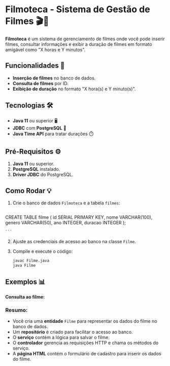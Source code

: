 # Filmoteca - Sistema de Gestão de Filmes 🎬🍿

**Filmoteca** é um sistema de gerenciamento de filmes onde você pode inserir filmes, consultar informações e exibir a duração de filmes em formato amigável como "X horas e Y minutos".

## Funcionalidades 🚀

- **Inserção de filmes** no banco de dados.
- **Consulta de filmes** por ID.
- **Exibição de duração** no formato "X hora(s) e Y minuto(s)".

## Tecnologias 🛠️

- **Java 11** ou superior 🖥️
- **JDBC** com **PostgreSQL** 💾
- **Java Time API** para tratar durações ⏱️

## Pré-Requisitos ⚙️

1. **Java 11** ou superior.
2. **PostgreSQL** instalado.
3. **Driver JDBC** do PostgreSQL.

## Como Rodar 💡

1. Crie o banco de dados `Filmoteca` e a tabela `filmes`:

    ```sql
CREATE TABLE filme (
    id SERIAL PRIMARY KEY,
    nome VARCHAR(100),
    genero VARCHAR(50),
    ano INTEGER,
    duracao INTEGER
);

    ```

2. Ajuste as credenciais de acesso ao banco na classe `Filme`.

3. Compile e execute o código:

    ```bash
    javac Filme.java
    java Filme
    ```

## Exemplos 📊

**Consulta ao filme:**

### Resumo:
- Você cria uma **entidade** `Filme` para representar os dados do filme no banco de dados.
- Um **repositório** é criado para facilitar o acesso ao banco.
- O **serviço** contém a lógica para salvar o filme.
- O **controlador** gerencia as requisições HTTP e chama os métodos do serviço.
- A **página HTML** contém o formulário de cadastro para inserir os dados do filme.



